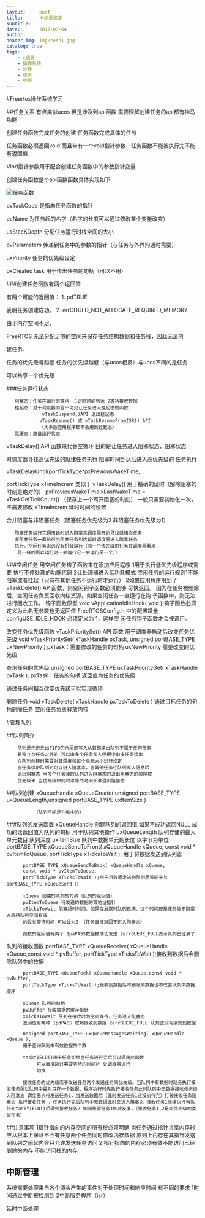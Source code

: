 ```yaml
---
layout:     post
title:      卡尔曼滤波
subtitle:   
date:       2017-03-04
author:     
header-img: img/ceshi.jpg
catalog: true
tags:
    - c语言
    - 操作系统
    - 进程
    - 任务
    - 中断
---
```



#Freertos操作系统学习


##任务关系
有点类似ucos 但是涉及到api函数 需要理解创建任务的api都有神马功能

创建任务函数完成任务的创建 任务函数完成具体的任务

任务函数必须返回void 而且带有一个void指针参数，任务函数不能被执行完不能有返回值

Viod指针参数用于配合创建任务函数中的参数指针变量


创建任务函数是个api函数函数具体实现如下

![任务函数](https://github.com/MLgdg/MLgdg.github.io/tree/master/img/freertos的创建任务函数.png)

pvTaskCode 是指向任务函数的指针


pcName 为任务起的名字（名字的长度可以通过修改某个变量改变）

usStacKDepth 分配任务运行时栈空间的大小

pvParameters 传递到任务中的参数的指针（与任务与外界沟通时需要）

uxPriority  任务的优先级设定

pxCreatedTask 用于传出任务的句柄（可以不用）


###创建任务函数有两个返回值 

有两个可能的返回值： 1. pdTRUE

表明任务创建成功。  2. errCOULD_NOT_ALLOCATE_REQUIRED_MEMORY

由于内存空间不足， 

FreeRTOS 无法分配足够的空间来保存任务结构数据和任务栈，因此无法创

建任务。

任务的优先级号越低 任务的优先级越低（与ucos相反）与ucos不同的是任务

可以共享一个优先级

###任务运行状态

       阻塞态：任务在运行时等待  1定时时间到达 2等待接收数据
       挂起态：对于调度器而言不可见让任务进入挂起态的函数
                 vTaskSuspend()API 退出挂起态
                vTaskResume() 或 vTaskResumeFromISR() API
                （大多数应用程序都不会用到挂起态）
       就绪态：准备运行状态
vTaskDelay() API 函数来代替空循环 目的是让任务进入阻塞状态，阻塞状态

时调度器寻找高优先级的就绪任务执行 阻塞时间到达后进入高优先级的
任务执行

vTaskDelayUntil(portTickType*pxPreviousWakeTime, 

portTickType xTimeIncrem
类似于 vTaskDelay() 用于精确的延时（解除阻塞的时刻是绝对的）
pxPreviousWakeTime   xLastWakeTime = xTaskGetTickCount() （保存上一个离开阻塞的时刻）
   一般只需要初始化一次，不需要修改
xTimeIncrem 延时时间的设置

合并阻塞与非阻塞任务（阻塞任务优先级为2 非阻塞任务优先级为1）

       阻塞任务运行完调用延时进入阻塞态调度器开始寻找就绪态任务
       非阻塞任务一直执行当阻塞任务到达延时调度器进入阻塞任务
       执行。空闲任务永远没有机会运行（同一个优先级的任务在调度器看来
        是一样的所以运行时一会运行它一会运行另一个，）


###空闲任务
用空闲任务钩子函数来在添加应用程序 1用于执行低优先级程序或需要
执行不停处理的功能代码 2让处理器进入低功耗模式
空闲任务的运行规则1不能阻塞或者挂起（只有在其他任务不运行时才运行）
   2如果应用程序用到了 vTaskDelete() AP 函数，则空闲钩子函数必须能够     尽快返回。 因为在任务被删除后，空闲任务负责回收内核资源。如果空闲任务一直运行在钩 子函数中，则无法进行回收工作。
钩子函数原型 void vApplicationIdleHook( void );钩子函数必须定义为此名无参数也无返回值
FreeRTOSConfig.h 中的配置常量 configUSE_IDLE_HOOK 必须定义为 1，这样空 闲任务钩子函数才会被调用。

改变任务优先级函数
 vTaskPrioritySet() API 函数
用于调度器启动后改变任务优先级
void vTaskPrioritySet( xTaskHandle pxTask, unsigned portBASE_TYPE uxNewPriority )
pxTask：需要修改的任务的句柄
uxNewPriority 需要改变的优先级

查询任务的优先级
unsigned portBASE_TYPE uxTaskPriorityGet( xTaskHandle pxTask );
pxTask：任务的句柄 返回值为任务的优先级

通过任务间相互改变优先级可以实现循环

删除任务
   void vTaskDelete( xTaskHandle pxTaskToDelete )
   通过目标任务的句柄删除任务 空闲任务负责释放内核
   


#管理队列

##队列简介

        队列是先进先出FIFO的从尾部写入从首部读出队列不属于任何任务
        是独立与任务之外的 可以由多个任务写入但很少由多任务读出
        在队列创建时需要对其深度和每个单元大小进行设定
        当任务读取队列时可以进入阻塞态，当其他任务往队列写入信息后
        退出阻塞态 当多个任务读取队列进入阻塞态时退出阻塞态的顺序按
        优先级来 当优先级相同时谁等的时间长谁退出阻塞态

##队列创建
   xQueueHandle xQueueCreate( unsigned portBASE_TYPE uxQueueLength,unsigned portBASE_TYPE uxItemSize )

              （队列空间是在堆中的）
###队列的发送函数
          xQueueHandle 创建队列的返回值 如果不成功返回NULL 成功的话返回值为队列的句柄
                       用于队列其他操作
          uxQueueLength 队列存储的最大单元数目 队列深度
          uxItemSize  队列中数据单元的长度 以字节为单位
          portBASE_TYPE xQueueSendToFront( xQueueHandle xQueue,
          const void * pvItemToQueue,
          portTickType xTicksToWait ); 用于将数据发送到队列首

          portBASE_TYPE xQueueSendToBack( xQueueHandle xQueue,
          const void * pvItemToQueue,
          portTickType xTicksToWait );用于将数据发送到队列尾等同于与portBASE_TYPE xQueueSend（）

          xQueue 创建的队列的句柄（队列的返回值）
          pvItemToQueue 待发送的数据的首地址指针
          xTicksToWait 阻塞超时时间。如果在发送时队列已满，这个时间即是任务处于阻塞态等待队列空间有效 
          的最长等待时间 可以设为0 （任务直接返回不进入阻塞态）
 
          函数的返回值有两个 1paPASS数据被成功发送 2errQUEUE_FULL表示队列已经满了




队列的接收函数
          portBASE_TYPE xQueueReceive( xQueueHandle   xQueue,const void * pvBuffer,
          portTickType xTicksToWait );接收到数据后会删除队列中的数据

          portBASE_TYPE xQueuePeek( xQueueHandle xQueue,const void * pvBuffer,
          portTickType xTicksToWait );接收到数据后不删除原数据也不改变队列中数据顺序
       
          xQueue 队列的句柄
          pvBuffer 接收数据的缓存指针
          xTicksToWait 队列在接收时为空则等待，任务进入阻塞态  
          返回值有两种 1pdPASS 成功接收到数据 2errQUEUE_FULL 队列空没有接受到数据

          unsigned portBASE_TYPE uxQueueMessagesWaiting( xQueueHandle xQueue );
          用于查询队列中有效数据的个数

          taskYIELD()用于任务切换当任务进行完后可以调用此函数
               可以直接跳过需要等待的时间片 让调度器进行
               切换

          接收任务的优先级高于发送任务两个发送任务同优先级。当队列中有数据时就会执行接收任务所以队列中最对只存一个数据，程序执行时先执行接收任务此时队列中无数据接收任务进入阻塞态 调度器执行发送任务1，当发送数据后（此时发送任务1还没执行完）打破接收任务阻塞态 执行接收任务 ，任务执行完后队列中无数据此时又进入阻塞态 接收任务1继续执行当执行到taskYIELD()后调到接收任务2 如同接收任务1如此反复。（接收任务1,2是同优先级的类似任务）




##注意事项
 1指针指向的内存空间的所有权必须明确 当任务通过指针共享内存时
   应从根本上保证不会有任意两个任务同时修改内存数据
   原则上内存在其指针发送到队列之前起内容只允许发送任务访问
 2 指针指向的内存必须有效不能访问已经删除的内存
   不能访问栈的内存

## 中断管理
系统需要处理来自各个源头产生的事件对于处理时间和响应时间
有不同的要求
1时间通过中断被检测到
2中断服务程序（isr）

延时中断处理
   

